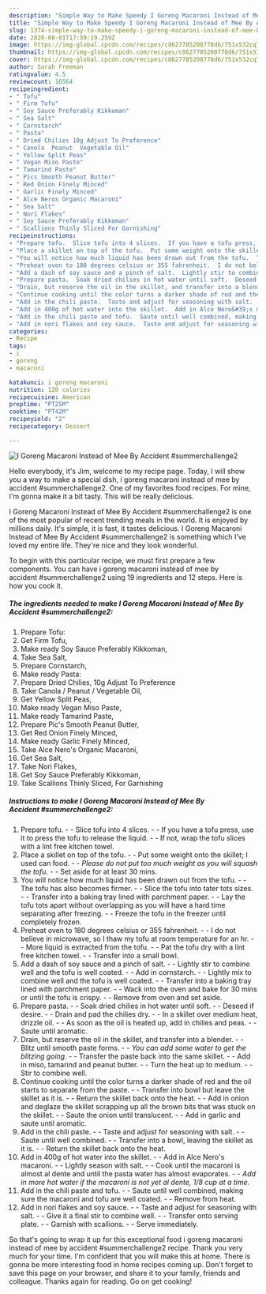 ```yaml
---
description: "Simple Way to Make Speedy I Goreng Macaroni Instead of Mee By Accident #summerchallenge2"
title: "Simple Way to Make Speedy I Goreng Macaroni Instead of Mee By Accident #summerchallenge2"
slug: 1374-simple-way-to-make-speedy-i-goreng-macaroni-instead-of-mee-by-accident-summerchallenge2
date: 2020-08-01T17:59:19.259Z
image: https://img-global.cpcdn.com/recipes/c8627785208778d6/751x532cq70/i-goreng-macaroni-instead-of-mee-by-accident-summerchallenge2-recipe-main-photo.jpg
thumbnail: https://img-global.cpcdn.com/recipes/c8627785208778d6/751x532cq70/i-goreng-macaroni-instead-of-mee-by-accident-summerchallenge2-recipe-main-photo.jpg
cover: https://img-global.cpcdn.com/recipes/c8627785208778d6/751x532cq70/i-goreng-macaroni-instead-of-mee-by-accident-summerchallenge2-recipe-main-photo.jpg
author: Sarah Freeman
ratingvalue: 4.5
reviewcount: 16564
recipeingredient:
- " Tofu"
- " Firm Tofu"
- " Soy Sauce Preferably Kikkoman"
- " Sea Salt"
- " Cornstarch"
- " Pasta"
- " Dried Chilies 10g Adjust To Preference"
- " Canola  Peanut  Vegetable Oil"
- " Yellow Split Peas"
- " Vegan Miso Paste"
- " Tamarind Paste"
- " Pics Smooth Peanut Butter"
- " Red Onion Finely Minced"
- " Garlic Finely Minced"
- " Alce Neros Organic Macaroni"
- " Sea Salt"
- " Nori Flakes"
- " Soy Sauce Preferably Kikkoman"
- " Scallions Thinly Sliced For Garnishing"
recipeinstructions:
- "Prepare tofu.  Slice tofu into 4 slices.  If you have a tofu press, use it to press the tofu to release the liquid.  If not, wrap the tofu slices with a lint free kitchen towel."
- "Place a skillet on top of the tofu.  Put some weight onto the skillet; I used can food.  *Please do not put too much weight as you will squash the tofu.*  Set aside for at least 30 mins."
- "You will notice how much liquid has been drawn out from the tofu.  The tofu has also becomes firmer.  Slice the tofu into tater tots sizes.  Transfer into a baking tray lined with parchment paper.  Lay the tofu tots apart without overlapping as you will have a hard time separating after freezing.  Freeze the tofu in the freezer until completely frozen."
- "Preheat oven to 180 degrees celsius or 355 fahrenheit.  I do not believe in microwave, so I thaw my tofu at room temperature for an hr.  More liquid is extracted from the tofu.  Pat the tofu dry with a lint free kitchen towel.  Transfer into a small bowl."
- "Add a dash of soy sauce and a pinch of salt.  Lightly stir to combine well and the tofu is well coated.  Add in cornstarch.  Lightly mix to combine well and the tofu is well coated.  Transfer into a baking tray lined with parchment paper.  Wack into the oven and bake for 30 mins or until the tofu is crispy.  Remove from oven and set aside."
- "Prepare pasta.  Soak dried chilies in hot water until soft.  Deseed if desire.  Drain and pad the chilies dry.  In a skillet over medium heat, drizzle oil.  As soon as the oil is heated up, add in chilies and peas.  Saute until aromatic."
- "Drain, but reserve the oil in the skillet, and transfer into a blender.  Blitz until smooth paste forms.  *You can add some water to get the blitzing going.*  Transfer the paste back into the same skillet.  Add in miso, tamarind and peanut butter.  Turn the heat up to medium.  Stir to combine well."
- "Continue cooking until the color turns a darker shade of red and the oil starts to separate from the paste.  Transfer into bowl but leave the skillet as it is.  Return the skillet back onto the heat.  Add in onion and deglaze the skillet scrapping up all the brown bits that was stuck on the skillet.  Saute the onion until translucent.  Add in garlic and saute until aromatic."
- "Add in the chili paste.  Taste and adjust for seasoning with salt.  Saute until well combined.  Transfer into a bowl, leaving the skillet as it is.  Return the skillet back onto the heat."
- "Add in 400g of hot water into the skillet.  Add in Alce Nero&#39;s macaroni.  Lightly season with salt.  Cook until the macaroni is almost al dente and until the pasta water has almost evaporates.  *Add in more hot water if the macaroni is not yet al dente, 1/8 cup at a time.*"
- "Add in the chili paste and tofu.  Saute until well combined, making sure the macaroni and tofu are well coated.  Remove from heat."
- "Add in nori flakes and soy sauce.  Taste and adjust for seasoning with salt.  Give it a final stir to combine well.  Transfer onto serving plate.  Garnish with scallions.  Serve immediately."
categories:
- Recipe
tags:
- i
- goreng
- macaroni

katakunci: i goreng macaroni 
nutrition: 120 calories
recipecuisine: American
preptime: "PT25M"
cooktime: "PT42M"
recipeyield: "2"
recipecategory: Dessert

---
```



![I Goreng Macaroni Instead of Mee By Accident #summerchallenge2](https://img-global.cpcdn.com/recipes/c8627785208778d6/751x532cq70/i-goreng-macaroni-instead-of-mee-by-accident-summerchallenge2-recipe-main-photo.jpg)

Hello everybody, it's Jim, welcome to my recipe page. Today, I will show you a way to make a special dish, i goreng macaroni instead of mee by accident #summerchallenge2. One of my favorites food recipes. For mine, I'm gonna make it a bit tasty. This will be really delicious.

I Goreng Macaroni Instead of Mee By Accident #summerchallenge2 is one of the most popular of recent trending meals in the world. It is enjoyed by millions daily. It's simple, it is fast, it tastes delicious. I Goreng Macaroni Instead of Mee By Accident #summerchallenge2 is something which I've loved my entire life. They're nice and they look wonderful.




To begin with this particular recipe, we must first prepare a few components. You can have i goreng macaroni instead of mee by accident #summerchallenge2 using 19 ingredients and 12 steps. Here is how you cook it.

<!--inarticleads1-->

##### The ingredients needed to make I Goreng Macaroni Instead of Mee By Accident #summerchallenge2:

1. Prepare  Tofu:
1. Get  Firm Tofu,
1. Make ready  Soy Sauce Preferably Kikkoman,
1. Take  Sea Salt,
1. Prepare  Cornstarch,
1. Make ready  Pasta:
1. Prepare  Dried Chilies, 10g Adjust To Preference
1. Take  Canola / Peanut / Vegetable Oil,
1. Get  Yellow Split Peas,
1. Make ready  Vegan Miso Paste,
1. Make ready  Tamarind Paste,
1. Prepare  Pic&#39;s Smooth Peanut Butter,
1. Get  Red Onion Finely Minced,
1. Make ready  Garlic Finely Minced,
1. Take  Alce Nero&#39;s Organic Macaroni,
1. Get  Sea Salt,
1. Take  Nori Flakes,
1. Get  Soy Sauce Preferably Kikkoman,
1. Take  Scallions Thinly Sliced, For Garnishing




<!--inarticleads2-->

##### Instructions to make I Goreng Macaroni Instead of Mee By Accident #summerchallenge2:

1. Prepare tofu. -  - Slice tofu into 4 slices. -  - If you have a tofu press, use it to press the tofu to release the liquid. -  - If not, wrap the tofu slices with a lint free kitchen towel.
1. Place a skillet on top of the tofu. -  - Put some weight onto the skillet; I used can food. -  - *Please do not put too much weight as you will squash the tofu.* -  - Set aside for at least 30 mins.
1. You will notice how much liquid has been drawn out from the tofu. -  - The tofu has also becomes firmer. -  - Slice the tofu into tater tots sizes. -  - Transfer into a baking tray lined with parchment paper. -  - Lay the tofu tots apart without overlapping as you will have a hard time separating after freezing. -  - Freeze the tofu in the freezer until completely frozen.
1. Preheat oven to 180 degrees celsius or 355 fahrenheit. -  - I do not believe in microwave, so I thaw my tofu at room temperature for an hr. -  - More liquid is extracted from the tofu. -  - Pat the tofu dry with a lint free kitchen towel. -  - Transfer into a small bowl.
1. Add a dash of soy sauce and a pinch of salt. -  - Lightly stir to combine well and the tofu is well coated. -  - Add in cornstarch. -  - Lightly mix to combine well and the tofu is well coated. -  - Transfer into a baking tray lined with parchment paper. -  - Wack into the oven and bake for 30 mins or until the tofu is crispy. -  - Remove from oven and set aside.
1. Prepare pasta. -  - Soak dried chilies in hot water until soft. -  - Deseed if desire. -  - Drain and pad the chilies dry. -  - In a skillet over medium heat, drizzle oil. -  - As soon as the oil is heated up, add in chilies and peas. -  - Saute until aromatic.
1. Drain, but reserve the oil in the skillet, and transfer into a blender. -  - Blitz until smooth paste forms. -  - *You can add some water to get the blitzing going.* -  - Transfer the paste back into the same skillet. -  - Add in miso, tamarind and peanut butter. -  - Turn the heat up to medium. -  - Stir to combine well.
1. Continue cooking until the color turns a darker shade of red and the oil starts to separate from the paste. -  - Transfer into bowl but leave the skillet as it is. -  - Return the skillet back onto the heat. -  - Add in onion and deglaze the skillet scrapping up all the brown bits that was stuck on the skillet. -  - Saute the onion until translucent. -  - Add in garlic and saute until aromatic.
1. Add in the chili paste. -  - Taste and adjust for seasoning with salt. -  - Saute until well combined. -  - Transfer into a bowl, leaving the skillet as it is. -  - Return the skillet back onto the heat.
1. Add in 400g of hot water into the skillet. -  - Add in Alce Nero&#39;s macaroni. -  - Lightly season with salt. -  - Cook until the macaroni is almost al dente and until the pasta water has almost evaporates. -  - *Add in more hot water if the macaroni is not yet al dente, 1/8 cup at a time.*
1. Add in the chili paste and tofu. -  - Saute until well combined, making sure the macaroni and tofu are well coated. -  - Remove from heat.
1. Add in nori flakes and soy sauce. -  - Taste and adjust for seasoning with salt. -  - Give it a final stir to combine well. -  - Transfer onto serving plate. -  - Garnish with scallions. -  - Serve immediately.




So that's going to wrap it up for this exceptional food i goreng macaroni instead of mee by accident #summerchallenge2 recipe. Thank you very much for your time. I'm confident that you will make this at home. There is gonna be more interesting food in home recipes coming up. Don't forget to save this page on your browser, and share it to your family, friends and colleague. Thanks again for reading. Go on get cooking!

